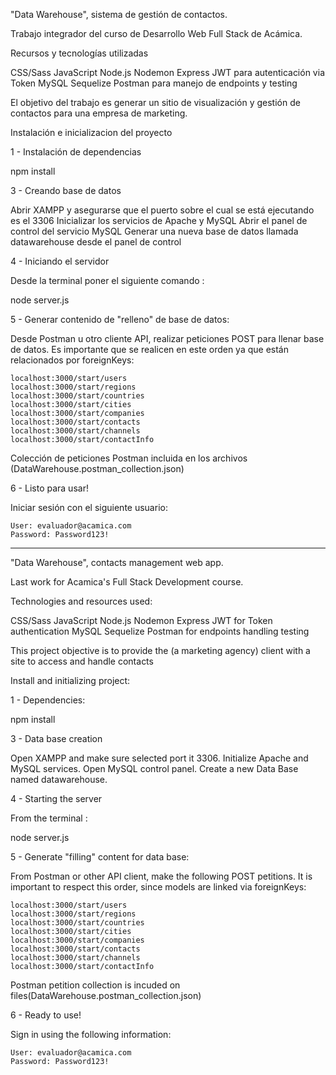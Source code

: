 "Data Warehouse", sistema de gestión de contactos.

Trabajo integrador del curso de Desarrollo Web Full Stack de Acámica.

Recursos y tecnologías utilizadas

CSS/Sass
JavaScript
Node.js
Nodemon
Express
JWT para autenticación via Token
MySQL
Sequelize
Postman para manejo de endpoints y testing

El objetivo del trabajo es generar un sitio de visualización y gestión de contactos para una empresa de marketing.


Instalación e inicializacion del proyecto

1 - Instalación de dependencias

npm install

3 - Creando base de datos

Abrir XAMPP y asegurarse que el puerto sobre el cual se está ejecutando es el 3306
Inicializar los servicios de Apache y MySQL
Abrir el panel de control del servicio MySQL
Generar una nueva base de datos llamada datawarehouse desde el panel de control

4 - Iniciando el servidor

Desde la terminal poner el siguiente comando :

node server.js

5 - Generar contenido de "relleno" de base de datos:

Desde Postman u otro cliente API, realizar peticiones POST para llenar base de datos. Es importante que se realicen en este orden ya que están relacionados por foreignKeys:

    localhost:3000/start/users
    localhost:3000/start/regions
    localhost:3000/start/countries
    localhost:3000/start/cities
    localhost:3000/start/companies
    localhost:3000/start/contacts
    localhost:3000/start/channels
    localhost:3000/start/contactInfo

Colección de peticiones Postman incluida en los archivos (DataWarehouse.postman_collection.json)

6 - Listo para usar!

Iniciar sesión con el siguiente usuario:

    User: evaluador@acamica.com
    Password: Password123!


______________________________________________________________

"Data Warehouse", contacts management web app.

Last work for Acamica's Full Stack Development course.

Technologies and resources used:

CSS/Sass
JavaScript
Node.js
Nodemon
Express
JWT for Token authentication
MySQL
Sequelize
Postman for endpoints handling testing

This project objective is to provide the (a marketing agency) client with a site to access and handle contacts


Install and initializing project:

1 - Dependencies:

npm install

3 - Data base creation

Open XAMPP and make sure selected port it 3306.
Initialize Apache and MySQL services.
Open MySQL control panel.
Create a new Data Base named datawarehouse.

4 - Starting the server

From the terminal :

node server.js

5 - Generate "filling" content for data base:

From Postman or other API client, make the following POST petitions. It is important to respect this order, since models are linked via foreignKeys:

    localhost:3000/start/users
    localhost:3000/start/regions
    localhost:3000/start/countries
    localhost:3000/start/cities
    localhost:3000/start/companies
    localhost:3000/start/contacts
    localhost:3000/start/channels
    localhost:3000/start/contactInfo

Postman petition collection is incuded on files(DataWarehouse.postman_collection.json)

6 - Ready to use!

Sign in using the following information:

    User: evaluador@acamica.com
    Password: Password123!


